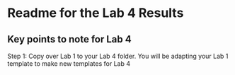 # Readme for the Lab 4 Results

## Key points to note for Lab 4

Step 1: Copy over Lab 1 to your Lab 4 folder. You will be adapting your Lab 1 template to make new templates for Lab 4   